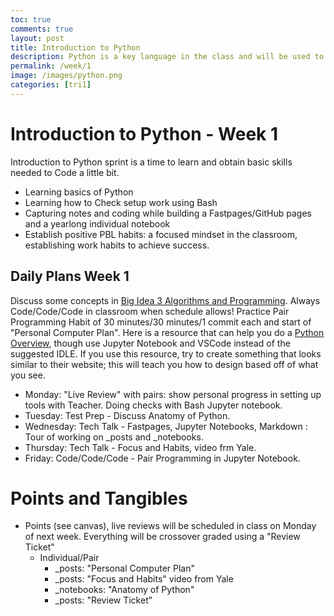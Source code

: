 ```yaml
---
toc: true
comments: true
layout: post
title: Introduction to Python
description: Python is a key language in the class and will be used to build the backend of our Web Applications throughout the year.
permalink: /week/1
image: /images/python.png
categories: [tri1]
---
```


# Introduction to Python - Week 1
Introduction to Python sprint is a time to learn and obtain basic skills needed to Code a little bit.  
- Learning basics of Python
- Learning how to Check setup work using Bash
- Capturing notes and coding while building a Fastpages/GitHub pages and a yearlong individual notebook
- Establish positive PBL habits: a focused mindset in the classroom, establishing work habits to achieve success.

## Daily Plans Week 1
Discuss some concepts in [Big Idea 3 Algorithms and Programming](https://apclassroom.collegeboard.org/103/home?unit=3).  Always Code/Code/Code in classroom when schedule allows!  Practice Pair Programming Habit of 30 minutes/30 minutes/1 commit each and start of "Personal Computer Plan".  Here is a resource that can help you do a [Python Overview](https://www.afterhoursprogramming.com/tutorial/python/python-overview/), though use Jupyter Notebook and VSCode instead of the suggested IDLE.  If you use this resource, try to create something that looks similar to their website; this will teach you how to design based off of what you see.
- Monday: "Live Review" with pairs: show personal progress in setting up tools with Teacher.  Doing checks with Bash Jupyter notebook.
- Tuesday: Test Prep - Discuss Anatomy of Python.  
- Wednesday: Tech Talk - Fastpages, Jupyter Notebooks, Markdown	: Tour of working on _posts and _notebooks.
- Thursday: Tech Talk - Focus and Habits, video frm Yale.
- Friday: Code/Code/Code - Pair Programming in Jupyter Notebook.  

# Points and Tangibles
- Points (see canvas), live reviews will be scheduled in class on Monday of next week.  Everything will be crossover graded using a "Review Ticket"
    - Individual/Pair
        - _posts: "Personal Computer Plan"
        - _posts: "Focus and Habits" video from Yale
        - _notebooks: "Anatomy of Python"
        - _posts: "Review Ticket"